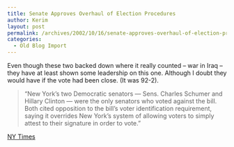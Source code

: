 ```yaml
---
title: Senate Approves Overhaul of Election Procedures
author: Kerim
layout: post
permalink: /archives/2002/10/16/senate-approves-overhaul-of-election-procedures/
categories:
  - Old Blog Import
---
```

Even though these two backed down where it really counted &#8211; war in Iraq &#8211; they have at least shown some leadership on this one. Although I doubt they would have if the vote had been close. (It was 92-2).


>   &#8220;New York&#8217;s two Democratic senators &#8212; Sens. Charles Schumer and Hillary Clinton &#8212; were the only senators who voted against the bill. Both cited opposition to the bill&#8217;s voter identification requirement, saying it overrides New York&#8217;s system of allowing voters to simply attest to their signature in order to vote.&#8221;


<a href="http://www.nytimes.com/aponline/national/AP-Election-Changes.html" onclick="_gaq.push(['_trackEvent', 'outbound-article', 'http://www.nytimes.com/aponline/national/AP-Election-Changes.html', 'NY Times']);" >NY Times</a>

